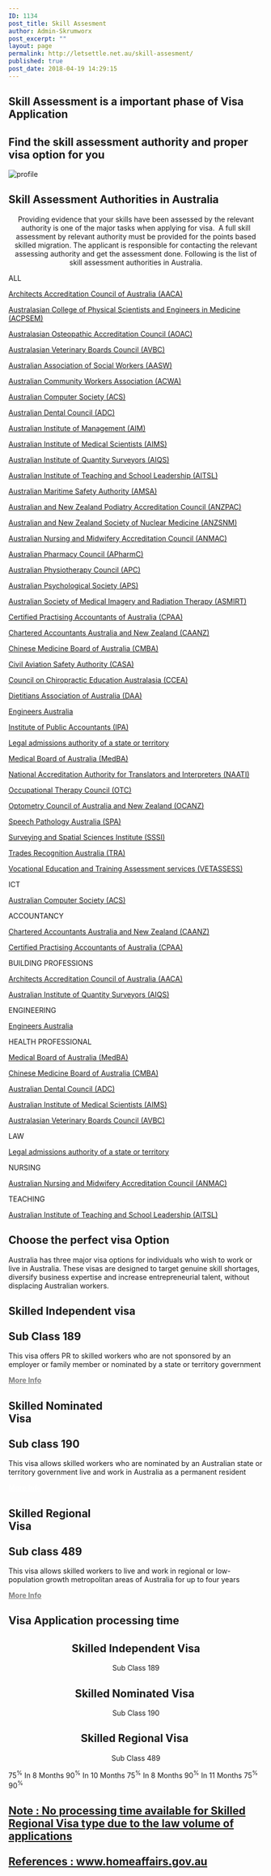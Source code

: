 ```yaml
---
ID: 1134
post_title: Skill Assesment
author: Admin-Skrumworx
post_excerpt: ""
layout: page
permalink: http://letsettle.net.au/skill-assesment/
published: true
post_date: 2018-04-19 14:29:15
---
```

<h2>Skill Assessment is a important phase of Visa Application</h2>		
			<h2>Find the skill assessment authority and proper visa option for you </h2>		
										<img src="http://letsettle.net.au/wp-content/uploads/elementor/thumbs/profile-nntd013kqtzxhbp30d0e8yxeyjsmbnn11upwnnnci0.png" title="profile" alt="profile" />											
			<h2>Skill Assessment Authorities in Australia</h2>		
		<p style="text-align: center;">Providing evidence that your skills have been assessed by the relevant authority is one of the major tasks when applying for visa.  A full skill assessment by relevant authority must be provided for the points based skilled migration. The applicant is responsible for contacting the relevant assessing authority and get the assessment done. Following is the list of skill assessment authorities in Australia.</p>		
												ALL					
					<p><a href="https://www.aaca.org.au/" target="_blank" rel="noopener">Architects Accreditation Council of Australia (AACA)</a></p><p><a href="https://www.acpsem.org.au/" target="_blank" rel="noopener">Australasian College of Physical Scientists and Engineers in Medicine (ACPSEM)</a></p><p><a href="http://www.osteopathiccouncil.org.au/" target="_blank" rel="noopener">Australasian Osteopathic Accreditation Council (AOAC)</a></p><p><a href="https://avbc.asn.au/" target="_blank" rel="noopener">Australasian Veterinary Boards Council (AVBC)</a></p><p><a href="https://www.aasw.asn.au/">Australian Association of Social Workers (AASW)</a></p><p><a href="http://www.acwa.org.au/" target="_blank" rel="noopener">Australian Community Workers Association (ACWA)</a></p><p><a href="https://www.acs.org.au/" target="_blank" rel="noopener">Australian Computer Society (ACS)</a></p><p><a href="https://www.adc.org.au/" target="_blank" rel="noopener">Australian Dental Council (ADC)</a></p><p><a href="https://www.aim.com.au/" target="_blank" rel="noopener">Australian Institute of Management (AIM)</a></p><p><a href="https://www.aims.org.au/" target="_blank" rel="noopener">Australian Institute of Medical Scientists (AIMS)</a></p><p><a href="https://www.aiqs.com.au/" target="_blank" rel="noopener">Australian Institute of Quantity Surveyors (AIQS)</a></p><p><a href="https://www.aitsl.edu.au/" target="_blank" rel="noopener">Australian Institute of Teaching and School Leadership (AITSL)</a></p><p><a href="https://www.amsa.gov.au/" target="_blank" rel="noopener">Australian Maritime Safety Authority (AMSA)</a></p><p><a href="http://www.anzpac.org.au/" target="_blank" rel="noopener">Australian and New Zealand Podiatry Accreditation Council (ANZPAC)</a></p><p><a href="http://www.anzsnm.org.au" target="_blank" rel="noopener">Australian and New Zealand Society of Nuclear Medicine (ANZSNM)</a></p><p><a href="https://www.anmac.org.au/" target="_blank" rel="noopener">Australian Nursing and Midwifery Accreditation Council (ANMAC)</a></p><p><a href="https://www.pharmacycouncil.org.au/" target="_blank" rel="noopener">Australian Pharmacy Council (APharmC)</a></p><p><a href="https://physiocouncil.com.au/" target="_blank" rel="noopener">Australian Physiotherapy Council (APC)</a></p><p><a href="https://www.psychology.org.au/" target="_blank" rel="noopener">Australian Psychological Society (APS)</a></p><p><a href="http://www.asmirt.org/">Australian Society of Medical Imagery and Radiation Therapy (ASMIRT)</a></p><p><a href="https://www.cpaaustralia.com.au/" target="_blank" rel="noopener">Certified Practising Accountants of Australia (CPAA)</a></p><p><a href="https://www.charteredaccountantsanz.com/">Chartered Accountants Australia and New Zealand (CAANZ)</a></p><p><a href="http://www.chinesemedicineboard.gov.au/" target="_blank" rel="noopener">Chinese Medicine Board of Australia (CMBA)</a></p><p><a href="https://www.casa.gov.au/" target="_blank" rel="noopener">Civil Aviation Safety Authority (CASA)</a></p><p><a href="http://www.ccea.com.au/" target="_blank" rel="noopener">Council on Chiropractic Education Australasia (CCEA)</a></p><p><a href="https://daa.asn.au/" target="_blank" rel="noopener">Dietitians Association of Australia (DAA)</a></p><p><a href="https://www.engineersaustralia.org.au/" target="_blank" rel="noopener">Engineers Australia</a></p><p><a href="https://www.publicaccountants.org.au/" target="_blank" rel="noopener">Institute of Public Accountants (IPA)</a></p><p><a href="http://www.visabureau.com/australia/lawyers-barristers-solicitors.aspx" target="_blank" rel="noopener">Legal admissions authority of a state or territory</a></p><p><a href="http://www.medicalboard.gov.au/" target="_blank" rel="noopener">Medical Board of Australia (MedBA)</a></p><p><a href="https://www.naati.com.au/" target="_blank" rel="noopener">National Accreditation Authority for Translators and Interpreters (NAATI)</a></p><p><a href="http://otcouncil.com.au/" target="_blank" rel="noopener">Occupational Therapy Council (OTC)</a></p><p><a href="http://www.ocanz.org/" target="_blank" rel="noopener">Optometry Council of Australia and New Zealand (OCANZ)</a></p><p><a href="https://www.speechpathologyaustralia.org.au/" target="_blank" rel="noopener">Speech Pathology Australia (SPA)</a></p><p><a href="https://sssi.org.au/" target="_blank" rel="noopener">Surveying and Spatial Sciences Institute (SSSI)</a></p><p><a href="http://www.tradesrecognitionaustralia.gov.au/Pages/default.aspx" target="_blank" rel="noopener">Trades Recognition Australia (TRA)</a></p><p><a href="https://www.vetassess.com.au/">Vocational Education and Training Assessment services (VETASSESS)</a></p>
												ICT					
					<p><a href="https://www.acs.org.au/" target="_blank" rel="noopener">Australian Computer Society (ACS)</a></p>
												ACCOUNTANCY					
					<p><a href="https://www.charteredaccountantsanz.com/">Chartered Accountants Australia and New Zealand (CAANZ)</a></p><p><a href="https://www.cpaaustralia.com.au/" target="_blank" rel="noopener">Certified Practising Accountants of Australia (CPAA)</a></p>
												BUILDING PROFESSIONS					
					<p><a href="https://www.aaca.org.au/" target="_blank" rel="noopener">Architects Accreditation Council of Australia (AACA)</a></p><p><a href="https://www.aiqs.com.au/" target="_blank" rel="noopener">Australian Institute of Quantity Surveyors (AIQS)</a></p>
												ENGINEERING					
					<p><a href="https://www.engineersaustralia.org.au/" target="_blank" rel="noopener">Engineers Australia</a></p>
												HEALTH PROFESSIONAL					
					<p><a href="http://www.medicalboard.gov.au/" target="_blank" rel="noopener">Medical Board of Australia (MedBA)</a></p><p><a href="http://www.chinesemedicineboard.gov.au/" target="_blank" rel="noopener">Chinese Medicine Board of Australia (CMBA)</a></p><p><a href="https://www.adc.org.au/" target="_blank" rel="noopener">Australian Dental Council (ADC)</a></p><p><a href="https://www.aims.org.au/" target="_blank" rel="noopener">Australian Institute of Medical Scientists (AIMS)</a></p><p><a href="https://avbc.asn.au/" target="_blank" rel="noopener">Australasian Veterinary Boards Council (AVBC)</a></p>
												LAW					
					<p><a href="http://www.visabureau.com/australia/lawyers-barristers-solicitors.aspx" target="_blank" rel="noopener">Legal admissions authority of a state or territory</a></p>
												NURSING					
					<p><a href="https://www.anmac.org.au/" target="_blank" rel="noopener">Australian Nursing and Midwifery Accreditation Council (ANMAC)</a></p>
												TEACHING					
					<p><a href="https://www.aitsl.edu.au/" target="_blank" rel="noopener">Australian Institute of Teaching and School Leadership (AITSL)</a></p>
			<h2>Choose the perfect visa Option</h2>		
		<p>Australia has three major visa options for individuals who wish to work or live in Australia. These visas are designed to target genuine skill shortages, diversify business expertise and increase entrepreneurial talent, without displacing Australian workers.</p>		
			<h2><b>Skilled Independent visa</b><br><br>Sub Class 189</h2>		
		<p>This visa offers PR to skilled workers who are not sponsored by an employer or family member or nominated by a state or territory government</p><p><strong><a style="color: #808080; text-decoration: underline;" href="https://www.homeaffairs.gov.au/trav/visa-1/189-" target="_blank" rel="noopener">More Info</a></strong></p>		
			<h2><b>Skilled Nominated </b><br><b>Visa</b><br><br>Sub class 190</h2>		
		<p>This visa allows skilled workers who are nominated by an Australian state or territory government live and work in Australia as a permanent resident </p><p><strong><a style="color: #ffffff; text-decoration: underline;" href="https://www.homeaffairs.gov.au/trav/visa-1/190-" target="_blank" rel="noopener">More Info</a></strong></p>		
			<h2><b>Skilled Regional<br> Visa</b><br><br>Sub class 489</h2>		
		<p>This visa allows skilled workers to live and work in regional or low-population growth metropolitan areas of Australia for up to four years</p><p><strong><a style="color: #808080; text-decoration: underline;" href="https://www.homeaffairs.gov.au/trav/visa-1/489-" target="_blank" rel="noopener">More Info</a></strong></p>		
			<h2>Visa Application processing time</h2>		
		<h2 style="text-align: center;"> Skilled Independent Visa </h2><p style="text-align: center;">Sub Class 189</p><h2 style="text-align: center;">Skilled Nominated Visa </h2><p style="text-align: center;">Sub Class 190</p><h2 style="text-align: center;">Skilled Regional Visa </h2><p style="text-align: center;">Sub Class 489</p>		
                        75<sup>%</sup>
                    In 8 Months
                        90<sup>%</sup>
                    In 10 Months
                        75<sup>%</sup>
                    In 8 Months
                        90<sup>%</sup>
                    In 11 Months
                        75<sup>%</sup>
                        90<sup>%</sup>
			<h2><a href="https://www.homeaffairs.gov.au">Note : No processing time available for Skilled Regional Visa type due to the law volume of applications <br><br>References : www.homeaffairs.gov.au</a></h2>
